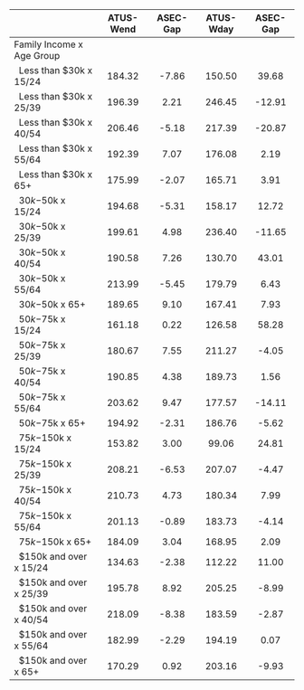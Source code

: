 
|                      |    ATUS-Wend |     ASEC-Gap |    ATUS-Wday |     ASEC-Gap |
| -------------------- | :----------: | :----------: | :----------: | :----------: |
| Family Income x Age Group |              |              |              |              |
| &nbsp;&nbsp;Less than $30k x 15/24 |       184.32 |        -7.86 |       150.50 |        39.68 |
| &nbsp;&nbsp;Less than $30k x 25/39 |       196.39 |         2.21 |       246.45 |       -12.91 |
| &nbsp;&nbsp;Less than $30k x 40/54 |       206.46 |        -5.18 |       217.39 |       -20.87 |
| &nbsp;&nbsp;Less than $30k x 55/64 |       192.39 |         7.07 |       176.08 |         2.19 |
| &nbsp;&nbsp;Less than $30k x 65+ |       175.99 |        -2.07 |       165.71 |         3.91 |
| &nbsp;&nbsp;$30k-$50k x 15/24 |       194.68 |        -5.31 |       158.17 |        12.72 |
| &nbsp;&nbsp;$30k-$50k x 25/39 |       199.61 |         4.98 |       236.40 |       -11.65 |
| &nbsp;&nbsp;$30k-$50k x 40/54 |       190.58 |         7.26 |       130.70 |        43.01 |
| &nbsp;&nbsp;$30k-$50k x 55/64 |       213.99 |        -5.45 |       179.79 |         6.43 |
| &nbsp;&nbsp;$30k-$50k x 65+ |       189.65 |         9.10 |       167.41 |         7.93 |
| &nbsp;&nbsp;$50k-$75k x 15/24 |       161.18 |         0.22 |       126.58 |        58.28 |
| &nbsp;&nbsp;$50k-$75k x 25/39 |       180.67 |         7.55 |       211.27 |        -4.05 |
| &nbsp;&nbsp;$50k-$75k x 40/54 |       190.85 |         4.38 |       189.73 |         1.56 |
| &nbsp;&nbsp;$50k-$75k x 55/64 |       203.62 |         9.47 |       177.57 |       -14.11 |
| &nbsp;&nbsp;$50k-$75k x 65+ |       194.92 |        -2.31 |       186.76 |        -5.62 |
| &nbsp;&nbsp;$75k-$150k x 15/24 |       153.82 |         3.00 |        99.06 |        24.81 |
| &nbsp;&nbsp;$75k-$150k x 25/39 |       208.21 |        -6.53 |       207.07 |        -4.47 |
| &nbsp;&nbsp;$75k-$150k x 40/54 |       210.73 |         4.73 |       180.34 |         7.99 |
| &nbsp;&nbsp;$75k-$150k x 55/64 |       201.13 |        -0.89 |       183.73 |        -4.14 |
| &nbsp;&nbsp;$75k-$150k x 65+ |       184.09 |         3.04 |       168.95 |         2.09 |
| &nbsp;&nbsp;$150k and over x 15/24 |       134.63 |        -2.38 |       112.22 |        11.00 |
| &nbsp;&nbsp;$150k and over x 25/39 |       195.78 |         8.92 |       205.25 |        -8.99 |
| &nbsp;&nbsp;$150k and over x 40/54 |       218.09 |        -8.38 |       183.59 |        -2.87 |
| &nbsp;&nbsp;$150k and over x 55/64 |       182.99 |        -2.29 |       194.19 |         0.07 |
| &nbsp;&nbsp;$150k and over x 65+ |       170.29 |         0.92 |       203.16 |        -9.93 |

